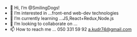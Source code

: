- 👋 Hi, I’m @SmilingDogs!
- 👀 I’m interested in ...front-end web-dev technologies
- 🌱 I’m currently learning ...JS,React+Redux,Node.js
- 💞️ I’m looking to collaborate on ...
- 📫 How to reach me ... 050 331 59 92 a.kudr74@gmail.com

<!---
SmilingDogs/SmilingDogs is a ✨ special ✨ repository because its `README.md` (this file) appears on your GitHub profile.
You can click the Preview link to take a look at your changes.
--->
